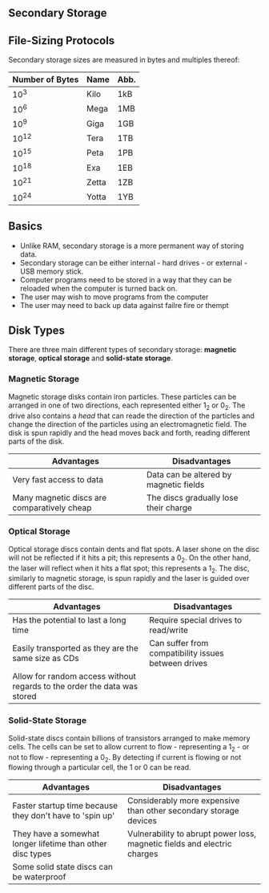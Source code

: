 Secondary Storage
-------------------------

## File-Sizing Protocols

Secondary storage sizes are measured in bytes and multiples thereof:

| Number of Bytes | Name  | Abb. |
| :-------------- | :---- | :--- |
| 10<sup>3</sup>  | Kilo  | 1kB  |
| 10<sup>6</sup>  | Mega  | 1MB  |
| 10<sup>9</sup>  | Giga  | 1GB  |
| 10<sup>12</sup> | Tera  | 1TB  |
| 10<sup>15</sup> | Peta  | 1PB  |
| 10<sup>18</sup> | Exa   | 1EB  |
| 10<sup>21</sup> | Zetta | 1ZB  |
| 10<sup>24</sup> | Yotta | 1YB  |

## Basics

- Unlike RAM, secondary storage is a more permanent way of storing data. 
- Secondary storage can be either internal - hard drives - or external - USB memory stick.
- Computer programs need to be stored in a way that they can be reloaded when the computer is turned back on.
- The user may wish to move programs from the computer 
- The user may need to back up data against failre fire or thempt


## Disk Types

There are three main different types of secondary storage: **magnetic storage**, **optical storage** and **solid-state storage**.

### Magnetic Storage

Magnetic storage disks contain iron particles. These particles can be arranged in one of two directions, each represented either 1<sub>2</sub> or 0<sub>2</sub>. The drive also contains a *head* that can reade the direction of the particles and change the direction of the particles using an electromagnetic field. The disk is spun rapidly and the head moves back and forth, reading different parts of the disk.

| Advantages | Disadvantages |
| ---------- | ------------- |
| Very fast access to data | Data can be altered by magnetic fields |
| Many magnetic discs are comparatively cheap | The discs gradually lose their charge |

### Optical Storage

Optical storage discs contain dents and flat spots. A laser shone on the disc will not be reflected if it hits a pit; this represents a 0<sub>2</sub>. On the other hand, the laser will reflect when it hits a flat spot; this represents a 1<sub>2</sub>. The disc, similarly to magnetic storage, is spun rapidly and the laser is guided over different parts of the disc.

| Advantages | Disadvantages |
| ---------- | ------------- |
| Has the potential to last a long time | Require special drives to read/write |
| Easily transported as they are the same size as CDs | Can suffer from compatibility issues between drives |
| Allow for random access without regards to the order the data was stored | |

### Solid-State Storage

Solid-state discs contain billions of transistors arranged to make memory cells. The cells can be set to allow current to flow - representing a 1<sub>2</sub> - or not to flow - representing a 0<sub>2</sub>. By detecting if current is flowing or not flowing through a particular cell, the 1 or 0 can be read.

| Advantages | Disadvantages |
| ---------- | ------------- |
| Faster startup time because they don't have to 'spin up'| Considerably more expensive than other secondary storage devices |
| They have a somewhat longer lifetime than other disc types| Vulnerability to abrupt power loss, magnetic fields and electric charges |
| Some solid state discs can be waterproof | |
